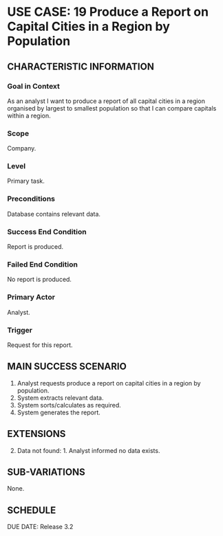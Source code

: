 # USE CASE: 19 Produce a Report on Capital Cities in a Region by Population

## CHARACTERISTIC INFORMATION

### Goal in Context

As an analyst I want to produce a report of all capital cities in a region organised by largest to smallest population so that I can compare capitals within a region.

### Scope

Company.

### Level

Primary task.

### Preconditions

Database contains relevant data.

### Success End Condition

Report is produced.
### Failed End Condition

No report is produced.

### Primary Actor

Analyst.

### Trigger

Request for this report.

## MAIN SUCCESS SCENARIO

  1. Analyst requests produce a report on capital cities in a region by population.
  2. System extracts relevant data.
  3. System sorts/calculates as required.
  4. System generates the report.

## EXTENSIONS

  2. Data not found:
    1. Analyst informed no data exists.

## SUB-VARIATIONS

None.

## SCHEDULE

DUE DATE: Release 3.2
